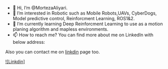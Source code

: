 - 👋 Hi, I’m @MortezaAliyari.
- 👀 I’m interested in Robotic such as Mobile Robots,UAVs, CyberDogs, Model predictive control, Reinforcment Learning, ROS1&2. 
- 🌱 I’m currently learning  Deep Reinforcment Learning to use as a motion planing algorithm and mapless environments.
- 📫 How to reach me? You can find more about me on LinkedIn with below address:

Also you can contact me on [linkdin](www.linkedin.com/in/morteza-aliyari-1609a1107) page too.

[![Linkdin]](www.linkedin.com/in/morteza-aliyari-1609a1107) 
